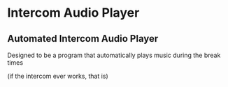 # Intercom Audio Player
<h2>Automated Intercom Audio Player</h2>
<p>Designed to be a program that automatically plays music during the break times</p>
<p>(if the intercom ever works, that is)</p>
